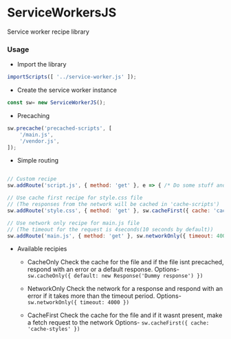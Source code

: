 # ServiceWorkersJS

Service worker recipe library


### Usage

* Import the library
```javascript
importScripts([ '../service-worker.js' ]);
```

* Create the service worker instance
```javascript
const sw= new ServiceWorkerJS();
```

* Precaching
```javascript
sw.precache('precached-scripts', [
	'/main.js',
	'/vendor.js',
]);
```

* Simple routing

```javascript

// Custom recipe
sw.addRoute('script.js', { method: 'get' }, e => { /* Do some stuff and return a promise */ });

// Use cache first recipe for style.css file
// (The responses from the network will be cached in 'cache-scripts')
sw.addRoute('style.css', { method: 'get' }, sw.cacheFirst({ cache: 'cache-styles' }));

// Use network only recipe for main.js file
// (The timeout for the request is 4seconds(10 seconds by default))
sw.addRoute('main.js', { method: 'get' }, sw.networkOnly({ timeout: 4000 }));

```


* Available recipies

	- CacheOnly
		Check the cache for the file and if the file isnt precached, respond with an error or a default response.
		Options- ``` sw.cacheOnly({ default: new Response('Dummy response') }) ```

	- NetworkOnly
		Check the network for a response and respond with an error if it takes more than the timeout period.
		Options- ``` sw.networkOnly({ timeout: 4000 }) ```

	- CacheFirst
		Check the cache for the file and if it wasnt present, make a fetch request to the network
		Options- ``` sw.cacheFirst({ cache: 'cache-styles' }) ```



